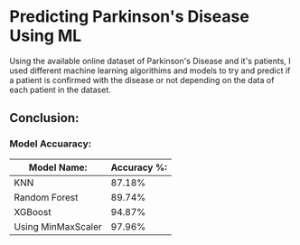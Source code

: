 # Predicting Parkinson's Disease Using ML

Using the available online dataset of Parkinson's Disease and it's patients, I used different machine learning algorithims and models to try and predict if a patient is confirmed with the disease or not depending on the data of each patient in the dataset.

## Conclusion:
### Model Accuaracy:
|Model Name:  | Accuracy %: |
|-------------|-------------|
|KNN          | 87.18%      |
|Random Forest|89.74%       |
|XGBoost      | 94.87%      |
|Using MinMaxScaler | 97.96%      |
